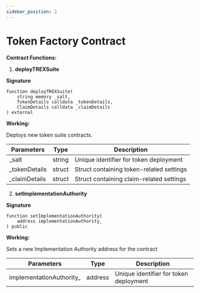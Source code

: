 ```yaml
---
sidebar_position: 2
---
```


# Token Factory Contract
**Contract Functions:**

1. **deployTREXSuite**

**Signature**

```solidity
function deployTREXSuite(
    string memory _salt,
    TokenDetails calldata _tokenDetails,
    ClaimDetails calldata _claimDetails
) external
```

**Working:**

Deploys new token suite contracts.

| **Parameters** | **Type** | **Description** |
| --- | --- | --- |
| _salt | string | Unique identifier for token deployment |
| _tokenDetails | struct | Struct containing token-related settings |
| _claimDetails | struct | Struct containing claim-related settings |
2. **setImplementationAuthority**

**Signature**

```solidity
function setImplementationAuthority(
    address implementationAuthority_
) public
```

**Working:**

Sets a new Implementation Authority address for the contract

| **Parameters** | **Type** | **Description** |
| --- | --- | --- |
| implementationAuthority_ | address | Unique identifier for token deployment |